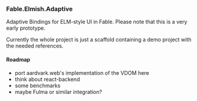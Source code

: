 ### Fable.Elmish.Adaptive

Adaptive Bindings for ELM-style UI in Fable.
Please note that this is a very early prototype.

Currently the whole project is just a scaffold containing a demo project with the needed references.

#### Roadmap
* port aardvark.web's implementation of the VDOM here
* think about react-backend
* some benchmarks
* maybe Fulma or similar integration?

